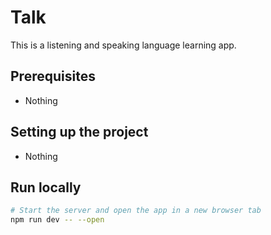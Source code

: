 # Talk

This is a listening and speaking language learning app.

## Prerequisites

- Nothing

## Setting up the project

- Nothing

## Run locally

```bash
# Start the server and open the app in a new browser tab
npm run dev -- --open
```
